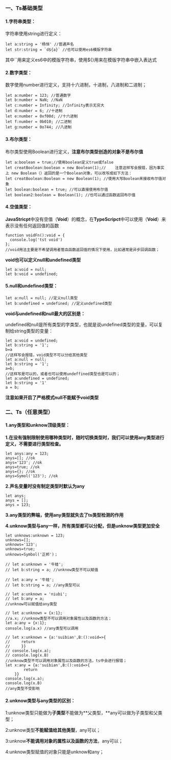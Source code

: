 ### 一、Ts基础类型

#### 1.字符串类型：

字符串使用string进行定义：

```tsx
let a:string = '杨恒' //普通声名
let str:string = `d${a}` //也可以使用es6模版字符串
```

其中``用来定义es6中的模版字符串，使用${}用来在模版字符串中嵌入表达式

#### 2.数字类型：

数字使用number进行定义，支持十六进制，十进制，八进制和二进制；

```tsx
let a:number = 123; //普通数字
let b:number = NaN; //NaN
let c:number = Infinity; //Infinity表示无穷大
let d:number = 6; //十进制
let e:number = 0xf00d; //十六进制
let f:number = 0b010; //二进制
let g:number = 0o744; //八进制
```

 #### 3.布尔类型：

布尔类型使用Boolean进行定义，**注意布尔类型创造的对象不是布尔值**

```tsx
let a:boolean = true;//使用boolean定义true或false
let creatBoolean:boolean = new Boolean(1);//	注意这样写会报错，因为事实上 new Boolean（）返回的是一个Boolean对象，可以改写成如下方法：
let creatBoolean:Boolean = new Boolean(1); //使用大写Boolean来接收布尔值对象
let boolean:boolean = true; //可以直接使用布尔值
let boolean2:boolean = Boolean(1); //也可以通过函数返回布尔值
```

#### 4.空值类型：

**JavaStricpt**中没有空值（**Void**）的概念，在**TypeScripct**中可以使用（**Void**）来表示没有任何返回值的函数

```tsx
function voidFn():void = {
  console.log('tst void')
};
//void用法主要是不希望调用者管血函数返回值的情况下使用，比如通常是异步回调函数；
```

**void也可以定义null和undefined类型**

```tsx
let a:void = null;
let b:void = undefined;
```

#### 5.null和undefined类型：

```tsx
let a:null = null; //定义null类型
let b:undefined = undefined; //定义undefined类型
```

**void与undefined和null最大的区别是：**

undefined和null是所有类型的字类型，也就是说undefined类型的变量，可以复制给string类型的变量：

```tsx
let a:void = undefined;
let b:string = '1';
b=a
//这样写会报错，void类型不可以分给其他类型
let a:null = null;
let b:string = '1';
a=b;
//这样写是可以的，或者也可以使用undeffined类型也是可以的；
let a:undefined = undefined;
let b:string = '1'
a = b;
```

**注意如果开启了严格模式null不能赋予void类型**

### 二、Ts（任意类型）

#### 1.any类型和unknow顶级类型：

**1.在没有强制限制使用哪种类型时，随时切换类型时，我们可以使用any类型进行定义，不需要进行类型检查。**

```tsx
let anys:any = 123;
anys=[]; //ok
anys='123'; //ok
anys=true; //ok
anys={}; //ok
anys=Symol('123'); //ok
```

**2.声名变量时没有制定类型时默认为any**

```tsx
let anys;
anys = [];
anys = 123;
```

**3.any类型的弊端，使用any类型就失去了ts类型检测的作用**

**4.unknow类型与any一样，所有类型都可以分配，但是unknow类型更加安全**

```tsx
let unknows:unknown = 123;
unknows=[];
unknows='123';
unknows=true;
unknows=Symbol('正邦')；

// let a:unknown = '牛蛙';
// let b:string = a; //unknow类型不可以赋值

// let a:any = '牛蛙';
// let b:string = a; //any类型可以

// let a:unknown = 'niubi';
// let b:any = a;
//unknow可以赋值给any类型

// let a:unknown = {x:1};
//a.x; //unknow类型不可以调用对象属性以及函数的方法；
let a:any = {x:1};
console.log(a.x) //any类型可以调用

// let x:unknown = {a:'suibian',B:():void=>{
//     return
//     }}
// console.log(x.a);
// console.log(x.B)
//unknow类型不可以调用对象属性以及函数的方法，ts中会进行报错；
let x:any = {a:'suibian',B:():void=>{
        return
    }}
console.log(x.a);
console.log(x.B)
//any类型不受影响
```

#### 2.unknow类型与any类型的区别：

1:unknow类型只能做为**子类型**不能做为**父类型，**any可以做为子类型和父类型；

2:unknow类型**不能赋值给其他类型**，any可以；

3:unknow**不能调用对象的属性以及函数的方法**，any可以；

4:unknow类型赋值的对象只能是unknow和any；

